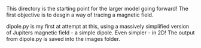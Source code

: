 This directory is the starting point for the larger model going forward! 
The first objective is to desgin a way of tracing a magnetic field. 

dipole.py is my first at attempt at this, using a massively simplified version of Jupiters magnetic field - a simple dipole. Even simpler - in 2D! 
The output from dipole.py is saved into the images folder.